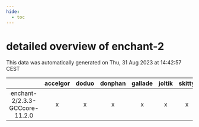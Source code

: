 ```yaml
---
hide:
  - toc
---
```


detailed overview of enchant-2
==============================


This data was automatically generated on Thu, 31 Aug 2023 at 14:42:57 CEST  

| |accelgor|doduo|donphan|gallade|joltik|skitty|swalot|victini|
| :---: | :---: | :---: | :---: | :---: | :---: | :---: | :---: | :---: |
|enchant-2/2.3.3-GCCcore-11.2.0|x|x|x|x|x|x|x|x|
